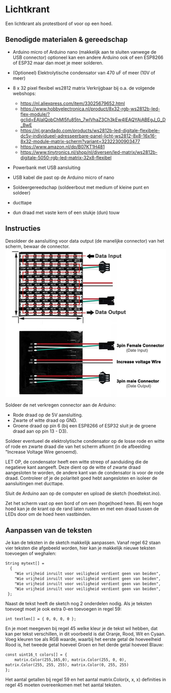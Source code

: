 # Lichtkrant

Een lichtkrant als protestbord of voor op een hoed.

## Benodigde materialen & gereedschap

* Arduino micro of Arduino nano (makkelijk aan te sluiten vanwege de USB connector) optioneel kan een andere Arduino ook of een ESP8266 of ESP32 maar dan moet je meer solderen.
* (Optioneel) Elektrolytische condensator van 470 uF of meer (10V of meer)
* 8 x 32 pixel flexibel ws2812 matrix
  Verkrijgbaar bij o.a. de volgende webshops:
  * https://nl.aliexpress.com/item/33025679652.html
  * https://www.hobbyelectronica.nl/product/8x32-rgb-ws2812b-led-flex-module/?gclid=EAIaIQobChMI5fu85tn_7wIVhaZ3Ch3kEw4IEAQYAiABEgJ_G_D_BwE
  * https://nl.grandado.com/products/ws2812b-led-digitale-flexibele-dc5v-individueel-adresseerbare-panel-licht-ws2812-8x8-16x16-8x32-module-matrix-scherm?variant=32322300903477
  * https://www.amazon.nl/dp/B07KT1H481
  * https://www.tinytronics.nl/shop/nl/diversen/led-matrix/ws2812b-digitale-5050-rgb-led-matrix-32x8-flexibel
* Powerbank met USB aansluiting
* USB kabel die past op de Arduino micro of nano

* Soldeergereedschap (soldeerbout met medium of kleine punt en soldeer)
* ducttape
* dun draad met vaste kern of een stukje (dun) touw

## Instructies

Desoldeer de aansluiting voor data output (de manelijke connector) van het scherm, bewaar de connector.
![Aansluitingen scherm](/MatrixAansluiting.jpg)

Soldeer de net verkregen connector aan de Arduino:
* Rode draad op de 5V aansluiting.
* Zwarte of witte draad op GND.
* Groene draad op pin 6 (bij een ESP8266 of ESP32 sluit je de groene draad aan op pin 13 - D3).

Soldeer eventueel de elektrolytische condensator op de losse rode en witte of rode en zwarte draad die van het scherm afkomt (in de afbeelding "Increase Voltage Wire genoemd). 

LET OP, de condensator heeft een witte streep of aanduiding die de negatieve kant aangeeft. Deze dient op de witte of zwarte draad aangesloten te worden, de andere kant van de condensator is voor de rode draad. Controleer of je de polariteit goed hebt aangesloten en isoleer de aansluitingen met ducttape.

Sluit de Arduino aan op de computer en upload de sketch (hoedtekst.ino).

Zet het scherm vast op een bord of om een (hoge)hoed heen. Bij een hoge hoed kan je de krant op de rand laten rusten en met een draad tussen de LEDs door om de hoed heen vastbinden.

## Aanpassen van de teksten
Je kan de teksten in de sketch makkelijk aanpassen. Vanaf regel 62 staan vier teksten die afgebeeld worden, hier kan je makkelijk nieuwe teksten toevoegen of weghalen:

    String mytext[] = 
      { 
        "Wie vrijheid inruilt voor veiligheid verdient geen van beiden", 
        "Wie vrijheid inruilt voor veiligheid verdient geen van beiden", 
        "Wie vrijheid inruilt voor veiligheid verdient geen van beiden", 
        "Wie vrijheid inruilt voor veiligheid verdient geen van beiden", 
     };

Naast de tekst heeft de sketch nog 2 onderdelen nodig. Als je teksten toevoegt moet je ook extra 0-en toevoegen in regel 59:

    int textlen[] = { 0, 0, 0, 0 };

En je moet meegeven bij regel 45 welke kleur je de tekst wil hebben, dat kan per tekst verschillen, in dit voorbeeld is dat Oranje, Rood, Wit en Cyaan. Voeg kleuren toe als RGB waarde, waarbij het eerste getal de hoeveelheid Rood is, het tweede getal hoeveel Groen en het derde getal hoeveel Blauw:

    const uint16_t colors[] = {
        matrix.Color(255,165,0), matrix.Color(255, 0, 0), matrix.Color(255, 255, 255), matrix.Color(0, 255, 255)
    };

Het aantal getallen bij regel 59 en het aantal matrix.Color(x, x, x) definities in regel 45 moeten overeenkomen met het aantal teksten.
